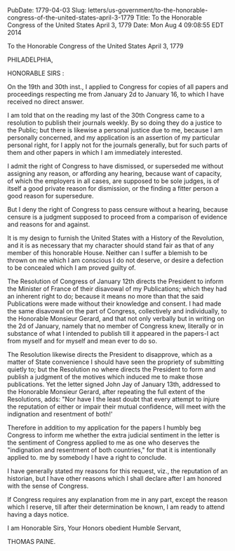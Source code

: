 PubDate: 1779-04-03
Slug: letters/us-government/to-the-honorable-congress-of-the-united-states-april-3-1779
Title: To the Honorable Congress of the United States  April 3, 1779
Date: Mon Aug  4 09:08:55 EDT 2014

   To the Honorable Congress of the United States  April 3, 1779

   PHILADELPHIA,

   HONORABLE SIRS :

   On the 19th and 30th inst., I applied to Congress for copies of all papers
   and proceedings respecting me from January 2d to January 16, to which I
   have received no direct answer.

   I am told that on the reading my last of the 30th Congress came to a
   resolution to publish their journals weekly. By so doing they do a justice
   to the Public; but there is likewise a personal justice due to me, because
   I am personally concerned, and my application is an assertion of my
   particular personal right, for I apply not for the journals generally, but
   for such parts of them and other papers in which I am immediately
   interested.

   I admit the right of Congress to have dismissed, or superseded me without
   assigning any reason, or affording any hearing, because want of capacity,
   of which the employers in all cases, are supposed to be sole judges, is of
   itself a good private reason for dismission, or the finding a fitter
   person a good reason for supersedure.

   But I deny the right of Congress to pass censure without a hearing,
   because censure is a judgment supposed to proceed from a comparison of
   evidence and reasons for and against.

   It is my design to furnish the United States with a History of the
   Revolution, and it is as necessary that my character should stand fair as
   that of any member of this honorable House. Neither can I suffer a blemish
   to be thrown on me which I am conscious I do not deserve, or desire a
   defection to be concealed which I am proved guilty of.

   The Resolution of Congress of January 12th directs the President to inform
   the Minister of France of their disavowal of my Publications; which they
   had an inherent right to do; because it means no more than that the said
   Publications were made without their knowledge and consent. I had made the
   same disavowal on the part of Congress, collectively and individually, to
   the Honorable Monsieur Gerard, and that not only verbally but in writing
   on the 2d of January, namely that no member of Congress knew, literally or
   in substance of what I intended to publish till it appeared in the
   papers-I act from myself and for myself and mean ever to do so.

   The Resolution likewise directs the President to disapprove, which as a
   matter of State convenience I should have seen the propriety of submitting
   quietly to; but the Resolution no where directs the President to form and
   publish a judgment of the motives which induced me to make those
   publications. Yet the letter signed John Jay of January 13th, addressed to
   the Honorable Monsieur Gerard, after repeating the full extent of the
   Resolutions, adds: "Nor have I the least doubt that every attempt to
   injure the reputation of either or impair their mutual confidence, will
   meet with the indignation and resentment of both!'

   Therefore in addition to my application for the papers I humbly beg
   Congress to inform me whether the extra judicial sentiment in the letter
   is the sentiment of Congress applied to me as one who deserves the
   "indignation and resentment of both countries," for that it is
   intentionally applied to. me by somebody I have a right to conclude.

   I have generally stated my reasons for this request, viz., the reputation
   of an historian, but I have other reasons which I shall declare after I am
   honored with the sense of Congress.

   If Congress requires any explanation from me in any part, except the
   reason which I reserve, till after their determination be known, I am
   ready to attend having a days notice.

   I am Honorable Sirs, Your Honors obedient Humble Servant,

   THOMAS PAINE.

    
